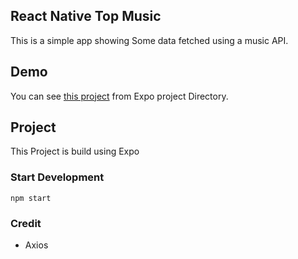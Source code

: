 ## React Native Top Music
This is a simple app showing Some data fetched using a music API.

## Demo
You can see [this project](https://expo.io/@zonayedpca/reactNativeTopMusic) from Expo project Directory.

## Project
This Project is build using Expo

### Start Development
```
npm start
```

### Credit
- Axios
